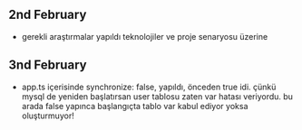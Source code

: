 ## 2nd February
  - gerekli araştırmalar yapıldı teknolojiler ve proje senaryosu üzerine
## 3nd February
  - app.ts içerisinde synchronize: false, yapıldı, önceden true idi. çünkü mysql de yeniden başlatırsan user tablosu zaten var hatası veriyordu. bu arada false yapınca başlangıçta tablo var kabul ediyor yoksa oluşturmuyor!
